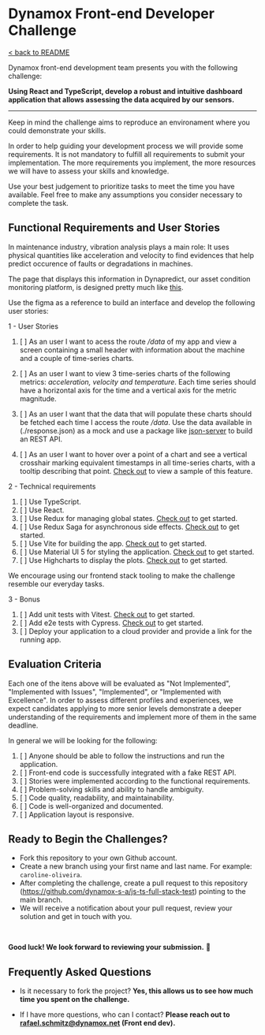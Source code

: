 # Dynamox Front-end Developer Challenge

[< back to README](./README.md)

Dynamox front-end development team presents you with the following challenge:

**Using React and TypeScript, develop a robust and intuitive dashboard application that allows assessing the data acquired by our sensors.**

---

Keep in mind the challenge aims to reproduce an environament where you could demonstrate your skills. 

In order to help guiding your development process we will provide some requirements. It is not mandatory to fulfill all requirements to submit your implementation. The more requirements you implement, the more resources we will have to assess your skills and knowledge. 

Use your best judgement to prioritize tasks to meet the time you have available. Feel free to make any assumptions you consider necessary to complete the task.

## Functional Requirements and User Stories

In maintenance industry, vibration analysis plays a main role: It uses physical quantities like acceleration and velocity to find evidences that help predict occurence of faults or degradations in machines. 

The page that displays this information in Dynapredict, our asset condition monitoring platform, is designed pretty much like [this](https://www.figma.com/file/QxUZkTUIzQA7cvyiMvVyxK/Front-end---Teste?type=design&node-id=1001%3A3&mode=design&t=JLnbGmQJcSlnYYE2-1).

Use the figma as a reference to build an interface and develop the following user stories:

1 - User Stories
1. [ ] As an user I want to acess the route */data* of my app and view a screen containing a small header with information about the machine and a couple of time-series charts.

1. [ ] As an user I want to view 3 time-series charts of the following metrics: *acceleration, velocity and temperature*. Each time series should have a horizontal axis for the time and a vertical axis for the metric magnitude.

1. [ ] As an user I want that the data that will populate these charts should be fetched each time I access the route */data*. Use the data available in (./response.json) as a mock and use a package like [json-server](https://www.npmjs.com/package/json-server) to build an REST API.

1. [ ] As an user I want to hover over a point of a chart and see a vertical crosshair marking equivalent timestamps in all time-series charts, with a tooltip describing that point. [Check out](https://jsfiddle.net/gh/get/library/pure/highcharts/highcharts/tree/master/samples/highcharts/demo/synchronized-charts) to view a sample of this feature.


2 - Technical requirements
1. [ ] Use TypeScript.
1. [ ] Use React.
1. [ ] Use Redux for managing global states. [Check out](https://redux-toolkit.js.org/introduction/getting-started) to get started.
1. [ ] Use Redux Saga for asynchronous side effects. [Check out](https://redux-saga.js.org/docs/introduction/GettingStarted) to get started.
1. [ ] Use Vite for building the app. [Check out](https://vitejs.dev/guide/) to get started.
1. [ ] Use Material UI 5 for styling the application. [Check out](https://mui.com/material-ui/getting-started/) to get started.
1. [ ] Use Highcharts to display the plots. [Check out](https://www.highcharts.com/docs/index) to get started.

We encourage using our frontend stack tooling to make the challenge resemble our everyday tasks.

3 - Bonus
1. [ ] Add unit tests with Vitest. [Check out](https://vitest.dev/guide/) to get started.
1. [ ] Add e2e tests with Cypress. [Check out](https://learn.cypress.io/) to get started.
1. [ ] Deploy your application to a cloud provider and provide a link for the running app.

## Evaluation Criteria

Each one of the itens above will be evaluated as "Not Implemented", "Implemented with Issues", "Implemented", or "Implemented with Excellence". In order to assess different profiles and experiences, we expect candidates applying to more senior levels demonstrate a deeper understanding of the requirements and implement more of them in the same deadline.

In general we will be looking for the following:
1. [ ] Anyone should be able to follow the instructions and run the application.
1. [ ] Front-end code is successfully integrated with a fake REST API.
1. [ ] Stories were implemented according to the functional requirements.
1. [ ] Problem-solving skills and ability to handle ambiguity.
1. [ ] Code quality, readability, and maintainability.
1. [ ] Code is well-organized and documented.
1. [ ] Application layout is responsive.

## Ready to Begin the Challenges?

* Fork this repository to your own Github account.
* Create a new branch using your first name and last name. For example: `caroline-oliveira`.
* After completing the challenge, create a pull request to this repository (https://github.com/dynamox-s-a/js-ts-full-stack-test) pointing to the main branch.
* We will receive a notification about your pull request, review your solution and get in touch with you.
<br>

**Good luck! We look forward to reviewing your submission.** 🚀

## Frequently Asked Questions

* Is it necessary to fork the project?
  **Yes, this allows us to see how much time you spent on the challenge.**

* If I have more questions, who can I contact?
  **Please reach out to <rafael.schmitz@dynamox.net> (Front end dev).**